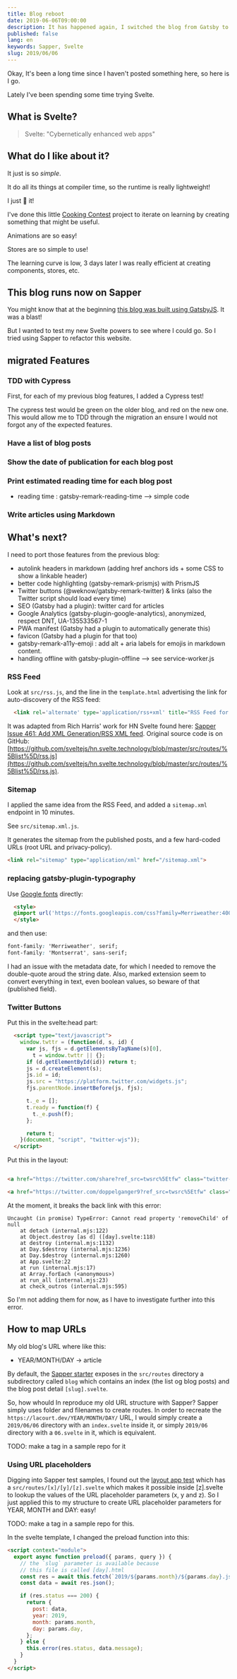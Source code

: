 ```yaml
---
title: Blog reboot
date: 2019-06-06T09:00:00
description: It has happened again, I switched the blog from Gatsby to Sapper...
published: false
lang: en
keywords: Sapper, Svelte
slug: 2019/06/06
---
```


Okay, It's been a long time since I haven't posted something here, so here is I go.

Lately I've been spending some time trying Svelte.

## What is Svelte?

> Svelte: "Cybernetically enhanced web apps"

## What do I like about it?

It just is so *simple*.

It do all its things at compiler time, so the runtime is really lightweight!

I just 🧡 it!

I've done this little <a href='https://github.com/doppelganger9/cooking-contest'>Cooking Contest</a> project to iterate on learning by creating something that might be useful.

Animations are so easy!

Stores are so simple to use!

The learning curve is low, 3 days later I was really efficient at creating components, stores, etc.

## This blog runs now on Sapper

You might know that at the beginning [this blog was built using GatsbyJS](/2019/03/20/). It was a blast!

But I wanted to test my new Svelte powers to see where I could go. So I tried using Sapper to refactor this website.

## migrated Features

### TDD with Cypress

First, for each of my previous blog features, I added a Cypress test!

The cypress test would be green on the older blog, and red on the new one. This would allow me to TDD through the migration an ensure I would not forgot any of the expected features.

### Have a list of blog posts

### Show the date of publication for each blog post

### Print estimated reading time for each blog post

- reading time : gatsby-remark-reading-time --> simple code

### Write articles using Markdown

## What's next?

I need to port those features from the previous blog:

- autolink headers in markdown (adding href anchors ids + some CSS to show a linkable header)
- better code highlighting (gatsby-remark-prismjs) with PrismJS
- Twitter buttons (@weknow/gatsby-remark-twitter) & links (also the Twitter script should load every time)
- SEO (Gatsby had a plugin): twitter card for articles
- Google Analytics (gatsby-plugin-google-analytics), anonymized, respect DNT, UA-135533567-1
- PWA manifest (Gatsby had a plugin to automatically generate this)
- favicon (Gatsby had a plugin for that too)
- gatsby-remark-a11y-emoji : add alt + aria labels for emojis in markdown content.
- handling offline with gatsby-plugin-offline --> see service-worker.js

### RSS Feed

Look at `src/rss.js`, and the line in the `template.html` advertising the link for auto-discovery of the RSS feed:

```html
  <link rel='alternate' type='application/rss+xml' title="RSS Feed for David's Blog" href='/rss' />
```

It was adapted from Rich Harris' work for HN Svelte found here: [Sapper Issue 461: Add XML Generation/RSS XML feed](https://github.com/sveltejs/sapper/issues/461). Original source code is on GitHub:
 [https://github.com/sveltejs/hn.svelte.technology/blob/master/src/routes/%5Blist%5D/rss.js](https://github.com/sveltejs/hn.svelte.technology/blob/master/src/routes/%5Blist%5D/rss.js).

### Sitemap

I applied the same idea from the RSS Feed, and added a `sitemap.xml` endpoint in 10 minutes.

See `src/sitemap.xml.js`.

It generates the sitemap from the published posts, and a few hard-coded URLs (root URL and privacy-policy).

```html
<link rel="sitemap" type="application/xml" href="/sitemap.xml">
```

### replacing gatsby-plugin-typography

Use [Google fonts](https://fonts.google.com/?query=merriweathe&selection.family=Merriweather:400,400i,700,900|Montserrat:900) directly:

```html
  <style>
  @import url('https://fonts.googleapis.com/css?family=Merriweather:400,400i,700,900|Montserrat:900&display=swap');
  </style>
```

and then use:

```css
font-family: 'Merriweather', serif;
font-family: 'Montserrat', sans-serif;
```

I had an issue with the metadata date, for which I needed to remove the double-quote aroud the string date.
Also, marked extension seem to convert everything in text, even boolean values, so beware of that (published field).

### Twitter Buttons

Put this in the svelte:head part:

```html
  <script type="text/javascript">
    window.twttr = (function(d, s, id) {
      var js, fjs = d.getElementsByTagName(s)[0],
        t = window.twttr || {};
      if (d.getElementById(id)) return t;
      js = d.createElement(s);
      js.id = id;
      js.src = "https://platform.twitter.com/widgets.js";
      fjs.parentNode.insertBefore(js, fjs);

      t._e = [];
      t.ready = function(f) {
        t._e.push(f);
      };

      return t;
    }(document, "script", "twitter-wjs"));
  </script>
```

Put this in the layout:

```html

<a href="https://twitter.com/share?ref_src=twsrc%5Etfw" class="twitter-share-button" data-show-count="false" data-size="large">Tweet</a>

<a href="https://twitter.com/doppelganger9?ref_src=twsrc%5Etfw" class="twitter-follow-button" data-size="large" data-show-count="false">Follow @doppelganger9</a>

```

At the moment, it breaks the back link with this error:

```error
Uncaught (in promise) TypeError: Cannot read property 'removeChild' of null
    at detach (internal.mjs:122)
    at Object.destroy [as d] ([day].svelte:118)
    at destroy (internal.mjs:1132)
    at Day.$destroy (internal.mjs:1236)
    at Day.$destroy (internal.mjs:1260)
    at App.svelte:22
    at run (internal.mjs:17)
    at Array.forEach (<anonymous>)
    at run_all (internal.mjs:23)
    at check_outros (internal.mjs:595)
```

So I'm not adding them for now, as I have to investigate further into this error.

## How to map URLs

My old blog's URL where like this:

- YEAR/MONTH/DAY -> article

By default, the [Sapper starter](https://github.com/sveltejs/sapper-template) exposes in the `src/routes` directory a subdirectory called `blog` which contains an index (the list og blog posts) and the blog post detail `[slug].svelte`.

So, how whould In reproduce my old URL structure with Sapper?
Sapper simply uses folder and filenames to create routes.
In order to recreate the `https://lacourt.dev/YEAR/MONTH/DAY/` URL, I would simply create a `2019/06/06` directory with an `index.svelte` inside it, or simply `2019/06` directory with a `06.svelte` in it, which is equivalent.

TODO: make a tag in a sample repo for it

### Using URL placeholders

Digging into Sapper test samples, I found out the [layout app test](https://github.com/sveltejs/sapper/tree/master/test/apps/layout) which has a `src/routes/[x]/[y]/[z].svelte` which makes it possible inside [z].svelte to lookup the values of the URL placeholder parameters (x, y and z). So I just applied this to my structure to create URL placeholder parameters for YEAR, MONTH and DAY: easy!

TODO: make a tag in a sample repo for this.

In the svelte template, I changed the preload function into this:

```html
<script context="module">
  export async function preload({ params, query }) {
    // the `slug` parameter is available because
    // this file is called [day].html
    const res = await this.fetch(`2019/${params.month}/${params.day}.json`);
    const data = await res.json();

    if (res.status === 200) {
      return {
        post: data,
        year: 2019,
        month: params.month,
        day: params.day,
      };
    } else {
      this.error(res.status, data.message);
    }
  }
</script>
```
